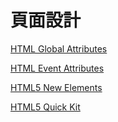 # 頁面設計

[HTML Global Attributes](http://www.w3schools.com/tags/ref_standardattributes.asp)

[HTML Event Attributes](http://www.w3schools.com/tags/ref_eventattributes.asp)

[HTML5 New Elements](http://www.w3schools.com/html/html5_new_elements.asp)

[HTML5 Quick Kit](http://www.quackit.com/html_5/tags/html_abbr_tag.cfm)
